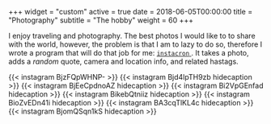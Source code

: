 +++
widget = "custom"
active = true
date = 2018-06-05T00:00:00
title = "Photography"
subtitle = "The hobby"
weight = 60
+++

I enjoy traveling and photography. The best photos I would like to to share with the world, however, the problem is that I am to lazy to do so, therefore I wrote a program that will do that job for me: [`instacron` <em class="fa fa-github"> </em>](https://github.com/basnijholt/instacron). It takes a photo, adds a _random_ quote, camera and location info, and related hastags.

{{< instagram BjzFQpWHNP- >}}
{{< instagram Bjd4lpTH9zb hidecaption >}}
{{< instagram BjEeCpdnoAZ hidecaption >}}
{{< instagram Bi2VpGEnfad hidecaption >}}
{{< instagram BikebQtniiz hidecaption >}}
{{< instagram BioZvEDn41i hidecaption >}}
{{< instagram BA3cqTlKL4c hidecaption >}}
{{< instagram BjomQSqn1kS hidecaption >}}
